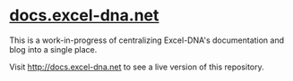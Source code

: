 # [docs.excel-dna.net](https:///docs.excel-dna.net)

This is a work-in-progress of centralizing Excel-DNA's documentation and blog into a single place.

Visit http://docs.excel-dna.net to see a live version of this repository.

